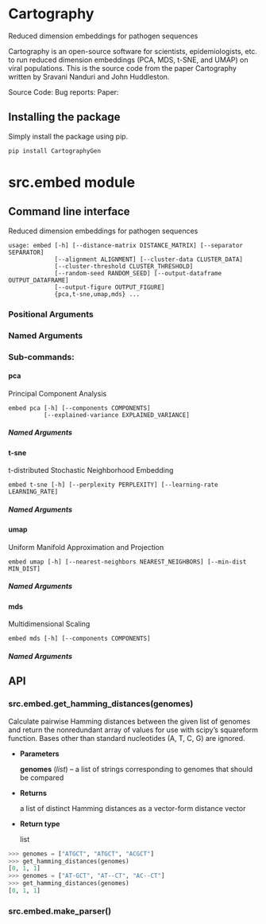 # Cartography
Reduced dimension embeddings for pathogen sequences


Cartography is an open-source software for scientists, epidemiologists, etc. to run reduced dimension embeddings (PCA, MDS, t-SNE, and UMAP) on viral populations. This is the source code from the paper Cartography written by Sravani Nanduri and John Huddleston.

Source Code:
Bug reports:
Paper:


## Installing the package

Simply install the package using pip.

```
pip install CartographyGen
```

# src.embed module

## Command line interface

Reduced dimension embeddings for pathogen sequences


```
usage: embed [-h] [--distance-matrix DISTANCE_MATRIX] [--separator SEPARATOR]
             [--alignment ALIGNMENT] [--cluster-data CLUSTER_DATA]
             [--cluster-threshold CLUSTER_THRESHOLD]
             [--random-seed RANDOM_SEED] [--output-dataframe OUTPUT_DATAFRAME]
             [--output-figure OUTPUT_FIGURE]
             {pca,t-sne,umap,mds} ...
```

### Positional Arguments

### Named Arguments

### Sub-commands:

#### pca

Principal Component Analysis

```
embed pca [-h] [--components COMPONENTS]
          [--explained-variance EXPLAINED_VARIANCE]
```

##### Named Arguments

#### t-sne

t-distributed Stochastic Neighborhood Embedding

```
embed t-sne [-h] [--perplexity PERPLEXITY] [--learning-rate LEARNING_RATE]
```

##### Named Arguments

#### umap

Uniform Manifold Approximation and Projection

```
embed umap [-h] [--nearest-neighbors NEAREST_NEIGHBORS] [--min-dist MIN_DIST]
```

##### Named Arguments

#### mds

Multidimensional Scaling

```
embed mds [-h] [--components COMPONENTS]
```

##### Named Arguments

## API


### src.embed.get_hamming_distances(genomes)
Calculate pairwise Hamming distances between the given list of genomes
and return the nonredundant array of values for use with scipy’s squareform function.
Bases other than standard nucleotides (A, T, C, G) are ignored.


* **Parameters**

    **genomes** (*list*) – a list of strings corresponding to genomes that should be compared



* **Returns**

    a list of distinct Hamming distances as a vector-form distance vector



* **Return type**

    list


```python
>>> genomes = ["ATGCT", "ATGCT", "ACGCT"]
>>> get_hamming_distances(genomes)
[0, 1, 1]
>>> genomes = ["AT-GCT", "AT--CT", "AC--CT"]
>>> get_hamming_distances(genomes)
[0, 1, 1]
```


### src.embed.make_parser()
